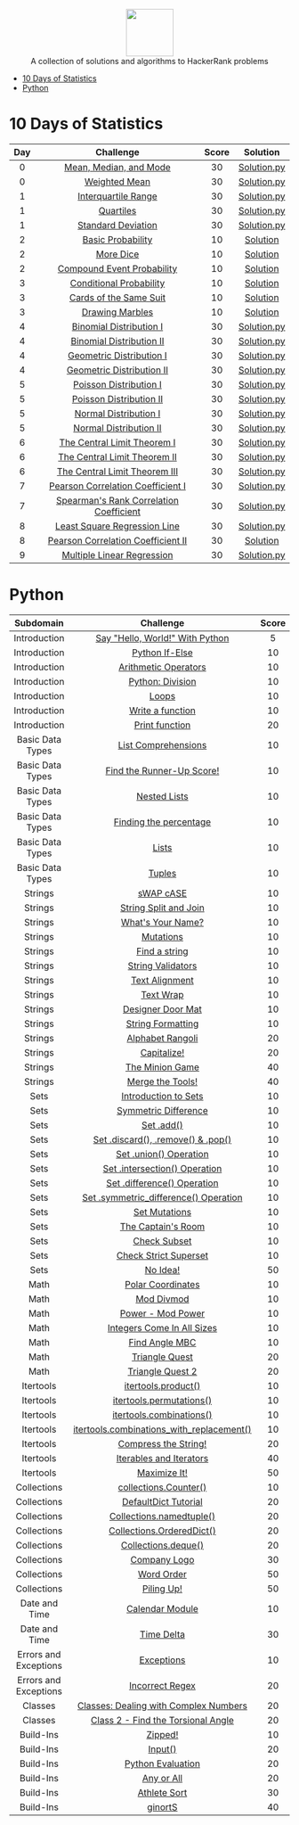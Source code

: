 <p align="center">
    <a href="https://www.hackerrank.com/EL_Kaito">
        <img height=85 src="https://d3keuzeb2crhkn.cloudfront.net/hackerrank/assets/styleguide/logo_wordmark-f5c5eb61ab0a154c3ed9eda24d0b9e31.svg">
    </a>
    </br> A collection of solutions and algorithms to HackerRank problems
</p>

* [10 Days of Statistics](#10-days-of-statistics)
* [Python](#python)

# 10 Days of Statistics

| Day | Challenge | Score | Solution |
|:---:|:---------:|:-----:|:--------:|
|0|[Mean, Median, and Mode](https://www.hackerrank.com/challenges/s10-basic-statistics/problem)|30|[Solution.py](https://github.com/Elkaito/HackerRank/blob/master/10%20Days%20of%20Statistics/Day%200%20-%20Mean%2C%20Median%2C%20and%20Mode/Solution.py)|
|0|[Weighted Mean](https://www.hackerrank.com/challenges/s10-weighted-mean/problem)|30|[Solution.py](https://github.com/Elkaito/HackerRank/blob/master/10%20Days%20of%20Statistics/Day%200%20-%20Weighted%20Mean/Solution.py)|
|1|[Interquartile Range](https://www.hackerrank.com/challenges/s10-interquartile-range/problem)|30|[Solution.py](https://github.com/Elkaito/HackerRank/blob/master/10%20Days%20of%20Statistics/Day%201%20-%20Interquartile%20Range/Solution.py)|
|1|[Quartiles](https://www.hackerrank.com/challenges/s10-quartiles/problem)|30|[Solution.py](https://github.com/Elkaito/HackerRank/blob/master/10%20Days%20of%20Statistics/Day%201%20-%20Quartiles/Solution.py)|
|1|[Standard Deviation](https://www.hackerrank.com/challenges/s10-standard-deviation/problem)|30|[Solution.py](https://github.com/Elkaito/HackerRank/blob/master/10%20Days%20of%20Statistics/Day%201%20-%20Standard%20Deviation/Solution.py)|
|2|[Basic Probability](https://www.hackerrank.com/challenges/s10-mcq-1/problem)|10|[Solution](https://github.com/Elkaito/HackerRank/blob/master/10%20Days%20of%20Statistics/Day%202%20-%20Basic%20Probability/Solution.txt)|
|2|[More Dice](https://www.hackerrank.com/challenges/s10-mcq-2/problem)|10|[Solution](https://github.com/Elkaito/HackerRank/blob/master/10%20Days%20of%20Statistics/Day%202%20-%20More%20Dice/Solution.txt)|
|2|[Compound Event Probability](https://www.hackerrank.com/challenges/s10-mcq-3/problem)|10|[Solution](https://github.com/Elkaito/HackerRank/blob/master/10%20Days%20of%20Statistics/Day%202%20-%20Compound%20Event%20Probability/Solution.txt)|
|3|[Conditional Probability](https://www.hackerrank.com/challenges/s10-mcq-4/problem)|10|[Solution](https://github.com/Elkaito/HackerRank/blob/master/10%20Days%20of%20Statistics/Day%203%20-%20Conditional%20Probability/Solution.txt)|
|3|[Cards of the Same Suit](https://www.hackerrank.com/challenges/s10-mcq-5/problem)|10|[Solution](https://github.com/Elkaito/HackerRank/blob/master/10%20Days%20of%20Statistics/Day%203%20-%20Cards%20of%20the%20Same%20Suit/Solution.txt)|
|3|[Drawing Marbles](https://www.hackerrank.com/challenges/s10-mcq-6/problem)|10|[Solution](https://github.com/Elkaito/HackerRank/blob/master/10%20Days%20of%20Statistics/Day%203%20-%20Drawing%20Marbles/Solution.txt)|
|4|[Binomial Distribution I](https://www.hackerrank.com/challenges/s10-binomial-distribution-1/problem)|30|[Solution.py](https://github.com/Elkaito/HackerRank/blob/master/10%20Days%20of%20Statistics/Day%204%20-%20Binomial%20Distribution%20I/Solution.py)|
|4|[Binomial Distribution II]()|30|[Solution.py](https://github.com/Elkaito/HackerRank/blob/master/10%20Days%20of%20Statistics/Day%204%20-%20Binomial%20Distribution%20II/Solution.py)|
|4|[Geometric Distribution I](https://www.hackerrank.com/challenges/s10-geometric-distribution-1/problem)|30|[Solution.py](https://github.com/Elkaito/HackerRank/blob/master/10%20Days%20of%20Statistics/Day%204%20-%20Geometric%20Distribution%20I/Solution.py)|
|4|[Geometric Distribution II](https://www.hackerrank.com/challenges/s10-geometric-distribution-2/problem)|30|[Solution.py](https://github.com/Elkaito/HackerRank/blob/master/10%20Days%20of%20Statistics/Day%204%20-%20Geometric%20Distribution%20II/Solution.py)|
|5|[Poisson Distribution I](https://www.hackerrank.com/challenges/s10-poisson-distribution-1/problem)|30|[Solution.py](https://github.com/Elkaito/HackerRank/blob/master/10%20Days%20of%20Statistics/Day%205%20-%20Poisson%20Distribution%20I/Solution.py)|
|5|[Poisson Distribution II](https://www.hackerrank.com/challenges/s10-poisson-distribution-2/problem)|30|[Solution.py](https://github.com/Elkaito/HackerRank/blob/master/10%20Days%20of%20Statistics/Day%205%20-%20Poisson%20Distribution%20II/Solution.py)|
|5|[Normal Distribution I](https://www.hackerrank.com/challenges/s10-normal-distribution-1/problem)|30|[Solution.py](https://github.com/Elkaito/HackerRank/blob/master/10%20Days%20of%20Statistics/Day%205%20-%20Normal%20Distribution%20I/Solution.py)|
|5|[Normal Distribution II](https://www.hackerrank.com/challenges/s10-normal-distribution-2/problem)|30|[Solution.py](https://github.com/Elkaito/HackerRank/blob/master/10%20Days%20of%20Statistics/Day%205%20-%20Normal%20Distribution%20II/Solution.py)|
|6|[The Central Limit Theorem I](https://www.hackerrank.com/challenges/s10-the-central-limit-theorem-1/problem)|30|[Solution.py](https://github.com/Elkaito/HackerRank/blob/master/10%20Days%20of%20Statistics/Day%206%20-%20The%20Central%20Limit%20Theorem%20I/Solution.py)|
|6|[The Central Limit Theorem II](https://www.hackerrank.com/challenges/s10-the-central-limit-theorem-2/problem)|30|[Solution.py](https://github.com/Elkaito/HackerRank/blob/master/10%20Days%20of%20Statistics/Day%206%20-%20The%20Central%20Limit%20Theorem%20II/Solution.py)|
|6|[The Central Limit Theorem III](https://www.hackerrank.com/challenges/s10-the-central-limit-theorem-3/problem)|30|[Solution.py](https://github.com/Elkaito/HackerRank/blob/master/10%20Days%20of%20Statistics/Day%206%20-%20The%20Central%20Limit%20Theorem%20III/Solution.py)|
|7|[Pearson Correlation Coefficient I](https://www.hackerrank.com/challenges/s10-pearson-correlation-coefficient/problem)|30|[Solution.py](https://github.com/Elkaito/HackerRank/blob/master/10%20Days%20of%20Statistics/Day%207%20-%20Pearson%20Correlation%20Coefficient%20I/Solution.py)|
|7|[Spearman's Rank Correlation Coefficient](https://www.hackerrank.com/challenges/s10-spearman-rank-correlation-coefficient/problem)|30|[Solution.py](https://github.com/Elkaito/HackerRank/blob/master/10%20Days%20of%20Statistics/Day%207%20-%20Spearman's%20Rank%20Correlation%20Coefficient/Solution.py)|
|8|[Least Square Regression Line](https://www.hackerrank.com/challenges/s10-least-square-regression-line/problem)|30|[Solution.py](https://github.com/Elkaito/HackerRank/blob/master/10%20Days%20of%20Statistics/Day%208%20-%20Least%20Square%20Regression%20Line/Solution.py)|
|8|[Pearson Correlation Coefficient II](https://www.hackerrank.com/challenges/s10-mcq-7/problem)|30|[Solution](https://github.com/Elkaito/HackerRank/blob/master/10%20Days%20of%20Statistics/Day%208%20-%20Pearson%20Correlation%20Coefficient%20II/Solution.txt)|
|9|[Multiple Linear Regression](https://www.hackerrank.com/challenges/s10-multiple-linear-regression/problem)|30|[Solution.py](https://github.com/Elkaito/HackerRank/blob/master/10%20Days%20of%20Statistics/Day%209%20-%20Multiple%20Linear%20Regression/Solution.py)|

# Python

| Subdomain | Challenge | Score | Solution |
|:---------:|:---------:|:-----:|:--------:|
|Introduction|[Say "Hello, World!" With Python](https://www.hackerrank.com/challenges/py-hello-world/problem)|5|[Solution.py](https://github.com/Elkaito/HackerRank/tree/master/Python/Introduction/Say%20%20Hello%2C%20World!%20With%20Python)|
|Introduction|[Python If-Else](https://www.hackerrank.com/challenges/py-if-else/problem)|10|[Solution.py](https://github.com/Elkaito/HackerRank/blob/master/Python/Introduction/Python%20If-Else/Solution.py)|
|Introduction|[Arithmetic Operators](https://www.hackerrank.com/challenges/python-arithmetic-operators/problem)|10|[Solution.py](https://github.com/Elkaito/HackerRank/blob/master/Python/Introduction/Arithmetic%20Operators/Solution.py)|
|Introduction|[Python: Division](https://www.hackerrank.com/challenges/python-division/problem)|10|[Solution.py](https://github.com/Elkaito/HackerRank/blob/master/Python/Introduction/Python%20-%20Division/Solution.py)|
|Introduction|[Loops](https://www.hackerrank.com/challenges/python-loops/problem)|10|[Solution.py](https://github.com/Elkaito/HackerRank/blob/master/Python/Introduction/Loops/Solution.py)|
|Introduction|[Write a function](https://www.hackerrank.com/challenges/write-a-function/problem)|10|[Solution.py](https://github.com/Elkaito/HackerRank/blob/master/Python/Introduction/Write%20a%20function/Solution.py)|
|Introduction|[Print function](https://www.hackerrank.com/challenges/python-print/problem)|20|[Solution.py](https://github.com/Elkaito/HackerRank/blob/master/Python/Introduction/Print%20Function/Solution.py)|
|Basic Data Types|[List Comprehensions](https://www.hackerrank.com/challenges/list-comprehensions/problem)|10|[Solution.py]()|
|Basic Data Types|[Find the Runner-Up Score!](https://www.hackerrank.com/challenges/find-second-maximum-number-in-a-list/problem)|10|[Solution.py](https://github.com/Elkaito/HackerRank/blob/master/Python/Basic%20Data%20Types/Find%20the%20Runner-Up%20Score/Solution.py)|
|Basic Data Types|[Nested Lists](https://www.hackerrank.com/challenges/nested-list/problem)|10|[Solution.py](https://github.com/Elkaito/HackerRank/blob/master/Python/Basic%20Data%20Types/Nested%20Lists/Solution.py)|
|Basic Data Types|[Finding the percentage](https://www.hackerrank.com/challenges/finding-the-percentage/problem)|10|[Solution.py](https://github.com/Elkaito/HackerRank/blob/master/Python/Basic%20Data%20Types/Finding%20the%20percentage/Solution.py)|
|Basic Data Types|[Lists](https://www.hackerrank.com/challenges/python-lists/problem)|10|[Solution.py](https://github.com/Elkaito/HackerRank/blob/master/Python/Basic%20Data%20Types/Lists/Solution.py)|
|Basic Data Types|[Tuples](https://www.hackerrank.com/challenges/python-tuples/problem)|10|[Solution.py](https://github.com/Elkaito/HackerRank/blob/master/Python/Basic%20Data%20Types/Tuples/Solution.py)|
|Strings|[sWAP cASE](https://www.hackerrank.com/challenges/swap-case/problem)|10|[Solution.py](https://github.com/Elkaito/HackerRank/blob/master/Python/Strings/sWAP%20cASE/Solution.py)|
|Strings|[String Split and Join](https://www.hackerrank.com/challenges/python-string-split-and-join/problem)|10|[Solution.py](https://github.com/Elkaito/HackerRank/blob/master/Python/Strings/String%20Split%20and%20Join/Solution.py)|
|Strings|[What's Your Name?](https://www.hackerrank.com/challenges/whats-your-name/problem)|10|[Solution.py](https://github.com/Elkaito/HackerRank/blob/master/Python/Strings/What's%20Your%20Name/Solution.py)|
|Strings|[Mutations](https://www.hackerrank.com/challenges/python-mutations/problem)|10|[Solution.py](https://github.com/Elkaito/HackerRank/blob/master/Python/Strings/Mutations/Solution.py)|
|Strings|[Find a string](https://www.hackerrank.com/challenges/find-a-string/problem)|10|[Solution.py](https://github.com/Elkaito/HackerRank/blob/master/Python/Strings/Find%20a%20string/Solution.py)|
|Strings|[String Validators](https://www.hackerrank.com/challenges/string-validators/problem)|10|[Solution.py](https://github.com/Elkaito/HackerRank/blob/master/Python/Strings/String%20Validators/Solution.py)|
|Strings|[Text Alignment](https://www.hackerrank.com/challenges/text-alignment/problem)|10|[Solution.py](https://github.com/Elkaito/HackerRank/blob/master/Python/Strings/Text%20Alignment/Solution.py)|
|Strings|[Text Wrap](https://www.hackerrank.com/challenges/text-wrap/problem)|10|[Solution.py](https://github.com/Elkaito/HackerRank/blob/master/Python/Strings/Text%20Wrap/Solution.py)|
|Strings|[Designer Door Mat](https://www.hackerrank.com/challenges/designer-door-mat/problem)|10|[Solution.py](https://github.com/Elkaito/HackerRank/blob/master/Python/Strings/Designer%20Door%20Mat/Solution.py)|
|Strings|[String Formatting](https://www.hackerrank.com/challenges/python-string-formatting/problem)|10|[Solution.py](https://github.com/Elkaito/HackerRank/blob/master/Python/Strings/String%20Formatting/Solution.py)|
|Strings|[Alphabet Rangoli](https://www.hackerrank.com/challenges/alphabet-rangoli/problem)|20|[Solution.py](https://github.com/Elkaito/HackerRank/blob/master/Python/Strings/Alphabet%20Rangoli/Solution.py)|
|Strings|[Capitalize!](https://www.hackerrank.com/challenges/capitalize/problem)|20|[Solution.py](https://github.com/Elkaito/HackerRank/blob/master/Python/Strings/Capitalize!/Solution.py)|
|Strings|[The Minion Game](https://www.hackerrank.com/challenges/the-minion-game/problem)|40|[Solution.py](https://github.com/Elkaito/HackerRank/blob/master/Python/Strings/Minion%20Game/Solution.py)|
|Strings|[Merge the Tools!](https://www.hackerrank.com/challenges/merge-the-tools/problem)|40|[Solution.py](https://github.com/Elkaito/HackerRank/blob/master/Python/Strings/Merge%20the%20Tools!/Solution.py)|
|Sets|[Introduction to Sets](https://www.hackerrank.com/challenges/py-introduction-to-sets/problem)|10|[Solution.py](https://github.com/Elkaito/HackerRank/blob/master/Python/Sets/Introduction%20to%20Sets/Solution.py)|
|Sets|[Symmetric Difference](https://www.hackerrank.com/challenges/symmetric-difference/problem)|10|[Solution.py](https://github.com/Elkaito/HackerRank/blob/master/Python/Sets/Symmetric%20Difference/Solution.py)|
|Sets|[Set .add()](https://www.hackerrank.com/challenges/py-set-add/problem)|10|[Solution.py](https://github.com/Elkaito/HackerRank/blob/master/Python/Sets/Set%20.add()/Solution.py)|
|Sets|[Set .discard(), .remove() & .pop()](https://www.hackerrank.com/challenges/py-set-discard-remove-pop/problem)|10|[Solution.py](https://github.com/Elkaito/HackerRank/blob/master/Python/Sets/Set%20.discard()%2C%20.remove()%20%26%20.pop()/Solution.py)|
|Sets|[Set .union() Operation](https://www.hackerrank.com/challenges/py-set-union/problem)|10|[Solution.py](https://github.com/Elkaito/HackerRank/blob/master/Python/Sets/Set%20.union()%20Operation/Solution.py)|
|Sets|[Set .intersection() Operation](https://www.hackerrank.com/challenges/py-set-intersection-operation/problem)|10|[Solution.py](https://github.com/Elkaito/HackerRank/blob/master/Python/Sets/Set%20.intersection()%20Operation/Solution.py)|
|Sets|[Set .difference() Operation](https://www.hackerrank.com/challenges/py-set-difference-operation/problem)|10|[Solution.py](https://github.com/Elkaito/HackerRank/blob/master/Python/Sets/Set%20.difference()%20Operation/Solution.py)|
|Sets|[Set .symmetric_difference() Operation](https://www.hackerrank.com/challenges/py-set-symmetric-difference-operation/problem)|10|[Solution.py](https://github.com/Elkaito/HackerRank/blob/master/Python/Sets/Set%20.symmetric_difference()%20Operation/Solution.py)|
|Sets|[Set Mutations](https://www.hackerrank.com/challenges/py-set-mutations/problem)|10|[Solution.py](https://github.com/Elkaito/HackerRank/blob/master/Python/Sets/Set%20Mutations/Solution.py)|
|Sets|[The Captain's Room](https://www.hackerrank.com/challenges/py-the-captains-room/problem)|10|[Solution.py](https://github.com/Elkaito/HackerRank/blob/master/Python/Sets/The%20Captain's%20Room/Solution.py)|
|Sets|[Check Subset](https://www.hackerrank.com/challenges/py-check-subset/problem)|10|[Solution.py](https://github.com/Elkaito/HackerRank/blob/master/Python/Sets/Check%20Subset/Solution.py)|
|Sets|[Check Strict Superset](https://www.hackerrank.com/challenges/py-check-strict-superset/problem)|10|[Solution.py](https://github.com/Elkaito/HackerRank/blob/master/Python/Sets/Check%20Strict%20Superset/Solution.py)|
|Sets|[No Idea!](https://www.hackerrank.com/challenges/no-idea/problem)|50|[Solution.py](https://github.com/Elkaito/HackerRank/blob/master/Python/Sets/No%20Idea!/Solution.py)|
|Math|[Polar Coordinates](https://www.hackerrank.com/challenges/polar-coordinates/problem)|10|[Solution.py](https://github.com/Elkaito/HackerRank/blob/master/Python/Math/Polar%20Coordinates/Solution.py)|
|Math|[Mod Divmod](https://www.hackerrank.com/challenges/python-mod-divmod/problem)|10|[Solution.py](https://github.com/Elkaito/HackerRank/blob/master/Python/Math/Mod%20Divmod/Solution.py)|
|Math|[Power - Mod Power](https://www.hackerrank.com/challenges/python-power-mod-power/problem)|10|[Solution.py](https://github.com/Elkaito/HackerRank/blob/master/Python/Math/Power%20-%20Mod%20Power/Solution.py)|
|Math|[Integers Come In All Sizes](https://www.hackerrank.com/challenges/python-integers-come-in-all-sizes/problem)|10|[Solution.py](https://github.com/Elkaito/HackerRank/blob/master/Python/Math/Integers%20Come%20In%20All%20Sizes/Solution.py)|
|Math|[Find Angle MBC](https://www.hackerrank.com/challenges/find-angle/problem)|10|[Solution.py](https://github.com/Elkaito/HackerRank/blob/master/Python/Math/Find%20Angle%20MBC/Solution.py)|
|Math|[Triangle Quest](https://www.hackerrank.com/challenges/python-quest-1/problem)|20|[Solution.py](https://github.com/Elkaito/HackerRank/blob/master/Python/Math/Triangle%20Quest/Solution.py)|
|Math|[Triangle Quest 2](https://www.hackerrank.com/challenges/triangle-quest-2/problem)|20|[Solution.py](https://github.com/Elkaito/HackerRank/blob/master/Python/Math/Triangle%20Quest%202/Solution.py)|
|Itertools|[itertools.product()](https://www.hackerrank.com/challenges/itertools-product/problem)|10|[Solution.py](https://github.com/Elkaito/HackerRank/blob/master/Python/itertools/itertools.product()/Solution.py)|
|Itertools|[itertools.permutations()](https://www.hackerrank.com/challenges/itertools-permutations/problem)|10|[Solution.py](https://github.com/Elkaito/HackerRank/blob/master/Python/itertools/itertools.permutations()/Solution.py)|
|Itertools|[itertools.combinations()](https://www.hackerrank.com/challenges/itertools-combinations/problem)|10|[Solution.py](https://github.com/Elkaito/HackerRank/blob/master/Python/itertools/itertools.combinations()/Solution.py)|
|Itertools|[itertools.combinations_with_replacement()](https://www.hackerrank.com/challenges/itertools-combinations-with-replacement/problem)|10|[Solution.py](https://github.com/Elkaito/HackerRank/blob/master/Python/itertools/itertools.combinations_with_replacement()/Solution.py)|
|Itertools|[Compress the String!](https://www.hackerrank.com/challenges/compress-the-string/problem)|20|[Solution.py](https://github.com/Elkaito/HackerRank/blob/master/Python/itertools/Compress%20the%20String!/Solution.py)|
|Itertools|[Iterables and Iterators](https://www.hackerrank.com/challenges/iterables-and-iterators/problem)|40|[Solution.py](https://github.com/Elkaito/HackerRank/blob/master/Python/itertools/Iterables%20and%20Iterators/Solution.py)|
|Itertools|[Maximize It!](https://www.hackerrank.com/challenges/maximize-it/problem)|50|[Solution.py](https://github.com/Elkaito/HackerRank/blob/master/Python/itertools/Maximize%20It!/Solutions.py)|
|Collections|[collections.Counter()](https://www.hackerrank.com/challenges/collections-counter/problem)|10|[Solution.py](https://github.com/Elkaito/HackerRank/blob/master/Python/Collections/collections.Counter()/Solution.py)|
|Collections|[DefaultDict Tutorial](https://www.hackerrank.com/challenges/defaultdict-tutorial/problem)|20|[Solution.py](https://github.com/Elkaito/HackerRank/blob/master/Python/Collections/DefaultDict%20Tutorial/Solution.py)|
|Collections|[Collections.namedtuple()](https://www.hackerrank.com/challenges/py-collections-namedtuple/problem)|20|[Solution.py](https://github.com/Elkaito/HackerRank/blob/master/Python/Collections/Collections.namedtuple()/Solution.py)|
|Collections|[Collections.OrderedDict()](https://www.hackerrank.com/challenges/py-collections-ordereddict/problem)|20|[Solution.py](https://github.com/Elkaito/HackerRank/blob/master/Python/Collections/Collections.OrderedDict()/Solution.py)|
|Collections|[Collections.deque()](https://www.hackerrank.com/challenges/py-collections-deque/problem)|20|[Solution.py](https://github.com/Elkaito/HackerRank/blob/master/Python/Collections/Collections.deque()/Solution.py)|
|Collections|[Company Logo](https://www.hackerrank.com/challenges/most-commons/problem)|30|[Solution.py](https://github.com/Elkaito/HackerRank/blob/master/Python/Collections/Company%20Logo/Solution.py)|
|Collections|[Word Order](https://www.hackerrank.com/challenges/word-order/problem)|50|[Solution.py](https://github.com/Elkaito/HackerRank/blob/master/Python/Collections/Word%20Order/Solution.py)|
|Collections|[Piling Up!](https://www.hackerrank.com/challenges/piling-up/problem)|50|[Solution.py](https://github.com/Elkaito/HackerRank/blob/master/Python/Collections/Piling%20Up!/Solution.py)|
|Date and Time|[Calendar Module](https://www.hackerrank.com/challenges/calendar-module/problem)|10|[Solution.py](https://github.com/Elkaito/HackerRank/blob/master/Python/Date%20and%20Time/Calendar%20Module/Solution.py)|
|Date and Time|[Time Delta](https://www.hackerrank.com/challenges/python-time-delta/problem)|30|[Solution.py](https://github.com/Elkaito/HackerRank/blob/master/Python/Date%20and%20Time/Time%20Delta/Solution.py)|
|Errors and Exceptions|[Exceptions](https://www.hackerrank.com/challenges/exceptions/problem)|10|[Solution.py](https://github.com/Elkaito/HackerRank/blob/master/Python/Errors%20and%20Exceptions/Exceptions/Solution.py)|
|Errors and Exceptions|[Incorrect Regex](https://www.hackerrank.com/challenges/incorrect-regex/problem)|20|[Solution.py](https://github.com/Elkaito/HackerRank/blob/master/Python/Errors%20and%20Exceptions/Incorrect%20Regex/Solution.py)|
|Classes|[Classes: Dealing with Complex Numbers](https://www.hackerrank.com/challenges/class-1-dealing-with-complex-numbers/problem)|20|[Solution.py](https://github.com/Elkaito/HackerRank/blob/master/Python/Classes/Classes%20-%20Dealing%20with%20Complex%20Numbers/Solution.py)|
|Classes|[Class 2 - Find the Torsional Angle](https://www.hackerrank.com/challenges/class-2-find-the-torsional-angle/problem)|20|[Solution.py](https://github.com/Elkaito/HackerRank/blob/master/Python/Classes/Class%202%20-%20Find%20the%20Torsional%20Angle/Solution.py)|
|Build-Ins|[Zipped!](https://www.hackerrank.com/challenges/zipped/problem)|10|[Solution.py](https://github.com/Elkaito/HackerRank/blob/master/Python/Built-Ins/Zipped!/Solution.py)|
|Build-Ins|[Input()](https://www.hackerrank.com/challenges/input/problem)|20|[Solution.py](https://github.com/Elkaito/HackerRank/blob/master/Python/Built-Ins/Input()/Solution.py)|
|Build-Ins|[Python Evaluation](https://www.hackerrank.com/challenges/python-eval/problem)|20|[Solution.py](https://github.com/Elkaito/HackerRank/blob/master/Python/Built-Ins/Python%20Evaluation/Solution.py)|
|Build-Ins|[Any or All](https://www.hackerrank.com/challenges/any-or-all/problem)|20|[Solution.py](https://github.com/Elkaito/HackerRank/blob/master/Python/Built-Ins/Any%20or%20All/Solution.py)|
|Build-Ins|[Athlete Sort](https://www.hackerrank.com/challenges/python-sort-sort/problem)|30|[Solution.py](https://github.com/Elkaito/HackerRank/blob/master/Python/Built-Ins/Athlete%20Sort/Solution.py)|
|Build-Ins|[ginortS](https://www.hackerrank.com/challenges/ginorts/problem)|40|[Solution.py](https://github.com/Elkaito/HackerRank/blob/master/Python/Built-Ins/ginortS/Solution.py)|

